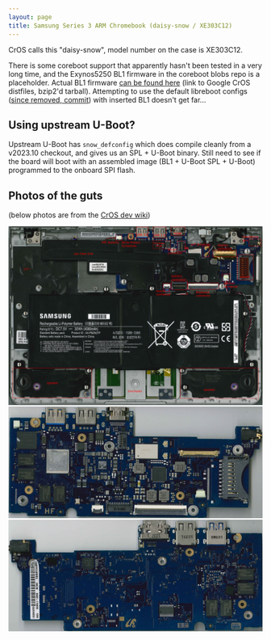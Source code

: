 ```yaml
---
layout: page
title: Samsung Series 3 ARM Chromebook (daisy-snow / XE303C12)
---
```


CrOS calls this "daisy-snow", model number on the case is XE303C12.

There is some coreboot support that apparently hasn't been tested in a very long time,
and the Exynos5250 BL1 firmware in the coreboot blobs repo is a placeholder. Actual
BL1 firmware [can be found here][5250bl1] (link to Google CrOS distfiles, bzip2'd tarball).
Attempting to use the default libreboot configs ([since removed, commit][lbcfg]) with
inserted BL1 doesn't get far...

## Using upstream U-Boot?

Upstream U-Boot has `snow_defconfig` which does compile cleanly from a v2023.10 checkout,
and gives us an SPL + U-Boot binary. Still need to see if the board will boot with an
assembled image (BL1 + U-Boot SPL + U-Boot) programmed to the onboard SPI flash.

## Photos of the guts

(below photos are from the [CrOS dev wiki][crdw])

![](./xe303c12-guts.jpg)
![](./xe303c12-mb-bottom.jpg)
![](./xe303c12-mb-top.jpg)

[5250bl1]: http://commondatastorage.googleapis.com/chromeos-localmirror/distfiles/exynos-pre-boot-0.0.2-r8.tbz2
[lbcfg]: https://codeberg.org/libreboot/lbmk/commit/62cf9939042e7adc80b58dc436f2e8335c492767
[crdw]: https://www.chromium.org/chromium-os/developer-information-for-chrome-os-devices/samsung-arm-chromebook/
